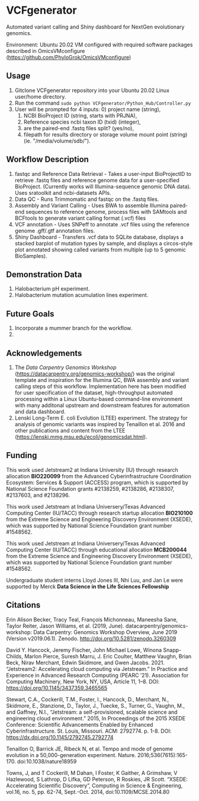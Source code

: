 # VCFgenerator
Automated variant calling and Shiny dashboard for NextGen evolutionary genomics.<br>

Environment: Ubuntu 20.02 VM configured with required software packages described in OmicsVMconfigure (https://github.com/PhyloGrok/OmicsVMconfigure)

## Usage
1. Gitclone VCFgenerator repository into your Ubuntu 20.02 Linux user/home directory.
2. Run the command ```sudo python VCFgenerator/Python_Hub/Controller.py```
3. User will be prompted for 4 inputs:
   0) project name (string),
   1) NCBI BioProject ID (string, starts with PRJNA),
   2) Reference species ncbi taxon ID (txid) (integer),
   3) are the paired-end .fastq files split? (yes/no),
   4) filepath for results directory or storage volume mount point (string) (ie. "/media/volume/sdb/").

## Workflow Description
1. fastqc and Reference Data Retrieval - Takes a user-input BioProjectID to retrieve .fastq files and reference genome data for a user-specified BioProject. (Currently works will Illumina-sequence genomic DNA data).  Uses sratoolkit and ncbi-datasets APIs.
2. Data QC - Runs Trimmomatic and fastqc on the .fastq files.
3. Assembly and Variant Calling - Uses BWA to assemble Illumina paired-end sequences to reference genome, process files with SAMtools and BCFtools to generate variant calling format (.vcf) files
4. VCF annotation - Uses SNPeff to annotate .vcf files using the reference genome .gff/.gtf annotation files.
5. Shiny Dashboard - Transfers .vcf data to SQLite database, displays a stacked barplot of mutation types by sample, and displays a circos-style plot annotated showing called variants from multiple (up to 5 genomic BioSamples).

## Demonstration Data
1. Halobacterium pH experiment. 
2. Halobacterium mutation acumulation lines experiment.

## Future Goals
1. Incorporate a mummer branch for the workflow.
2. 

## Acknowledgements
1. The <em>Data Carpentry Genomics Workshop</em> (https://datacarpentry.org/genomics-workshop/) was the original template and inspiration for the Illumina QC, BWA assembly and variant calling steps of this workflow.  Implementation here has been modified for user specification of the dataset, high-throughput automated processing within a Linux Ubuntu-based command-line environment with many additonal upstream and downstream features for automation and data dashboard. <br>
2. Lenski Long-Term E. coli Evolution (LTEE) experiment.  The strategy for analysis of genomic variants was inspired by Tenaillon et al. 2016 and other publications and content from the LTEE (https://lenski.mmg.msu.edu/ecoli/genomicsdat.html). 

## Funding

This work used Jetstream2 at Indiana University (IU) through research allocation <b>BIO220099</b> from the Advanced Cyberinfrastructure Coordination Ecosystem: Services & Support (ACCESS) program, which is supported by National Science Foundation grants #2138259, #2138286, #2138307, #2137603, and #2138296.

This work used Jetstream at Indiana Universery/Texas Advanced Computing Center (IU/TACC) through research startup allocation  <b>BIO210100</b> from the Extreme Science and Engineering Discovery Environment (XSEDE), which was supported by National Science Foundation grant number #1548562.

This work used Jetstream at Indiana Universery/Texas Advanced Computing Center (IU/TACC) through educational allocation  <b>MCB200044</b> from the Extreme Science and Engineering Discovery Environment (XSEDE), which was supported by National Science Foundation grant number #1548562.

Undergraduate student interns Lloyd Jones III, Nhi Luu, and Jan Le were supported by Merck <b>Data Science in the Life Sciences Fellowship</b>

## Citations

Erin Alison Becker, Tracy Teal, François Michonneau, Maneesha Sane, Taylor Reiter, Jason Williams, et al. (2019, June). 
datacarpentry/genomics-workshop: Data Carpentry: Genomics Workshop Overview, June 2019 (Version v2019.06.1). 
Zenodo. http://doi.org/10.5281/zenodo.3260309

David Y. Hancock, Jeremy Fischer, John Michael Lowe, Winona Snapp-Childs, Marlon Pierce, Suresh Marru, J. Eric Coulter, Matthew Vaughn, Brian Beck, Nirav Merchant, Edwin Skidmore, and Gwen Jacobs. 2021. “Jetstream2: Accelerating cloud computing via Jetstream.” In Practice and Experience in Advanced Research Computing (PEARC ’21). Association for Computing Machinery, New York, NY, USA, Article 11, 1–8. DOI: https://doi.org/10.1145/3437359.3465565

Stewart, C.A., Cockerill, T.M., Foster, I., Hancock, D., Merchant, N., Skidmore, E., Stanzione, D., Taylor, J., Tuecke, S., Turner, G., Vaughn, M., and Gaffney, N.I., “Jetstream: a self-provisioned, scalable science and engineering cloud environment.” 2015, In Proceedings of the 2015 XSEDE Conference: Scientific Advancements Enabled by Enhanced Cyberinfrastructure. St. Louis, Missouri. ACM: 2792774. p. 1-8. DOI: https://dx.doi.org/10.1145/2792745.2792774

Tenaillon O, Barrick JE, Ribeck N, et al. Tempo and mode of genome evolution in a 50,000-generation experiment. Nature. 2016;536(7615):165-170. doi:10.1038/nature18959

Towns, J, and T Cockerill, M Dahan, I Foster, K Gaither, A Grimshaw, V Hazlewood, S Lathrop, D Lifka, GD Peterson, R Roskies, JR Scott. “XSEDE: Accelerating Scientific Discovery”, Computing in Science & Engineering, vol.16, no. 5, pp. 62-74, Sept.-Oct. 2014, doi:10.1109/MCSE.2014.80

